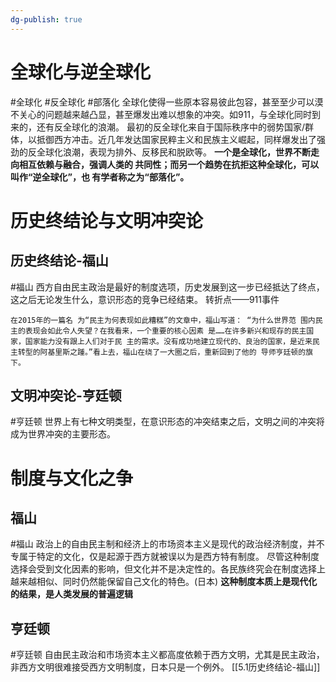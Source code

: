 ```yaml
---
dg-publish: true
---
```

# 全球化与逆全球化
#全球化 #反全球化 #部落化
全球化使得一些原本容易彼此包容，甚至至少可以漠不关心的问题越来越凸显，甚至爆发出难以想象的冲突。如911，与全球化同时到来的，还有反全球化的浪潮。
最初的反全球化来自于国际秩序中的弱势国家/群体，以抵御西方冲击。近几年发达国家民粹主义和民族主义崛起，同样爆发出了强劲的反全球化浪潮，表现为排外、反移民和脱欧等。
**⼀个是全球化，世界不断⾛向相互依赖与融合，强调⼈类的 共同性；⽽另⼀个趋势在抗拒这种全球化，可以叫作“逆全球化”，也 有学者称之为“部落化”。**
# 历史终结论与文明冲突论
## 历史终结论-福山
#福山
西方自由民主政治是最好的制度选项，历史发展到这一步已经抵达了终点，这之后无论发生什么，意识形态的竞争已经结束。
转折点——911事件
```
在2015年的一篇名 为“民主为何表现如此糟糕”的文章中，福山写道： “为什么世界范 围内民主的表现会如此令人失望？在我看来，一个重要的核心因素 是……在许多新兴和现存的民主国家，国家能力没有跟上人们对于民 主的需求。没有成功地建立现代的、良治的国家，是近来民主转型的阿基里斯之踵。”看上去，福山在绕了一大圈之后，重新回到了他的 导师亨廷顿的旗下。
```
## 文明冲突论-亨廷顿
#亨廷顿
世界上有七种文明类型，在意识形态的冲突结束之后，文明之间的冲突将成为世界冲突的主要形态。
# 制度与文化之争
## 福山
#福山
政治上的自由民主制和经济上的市场资本主义是现代的政治经济制度，并不专属于特定的文化，仅是起源于西方就被误以为是西方特有制度。
尽管这种制度选择会受到文化因素的影响，但文化并不是决定性的。各民族终究会在制度选择上越来越相似、同时仍然能保留自己文化的特色。(日本)
**这种制度本质上是现代化的结果，是人类发展的普遍逻辑**
## 亨廷顿
#亨廷顿
自由民主政治和市场资本主义都高度依赖于西方文明，尤其是民主政治，非西方文明很难接受西方文明制度，日本只是一个例外。
[[5.1历史终结论-福山]]